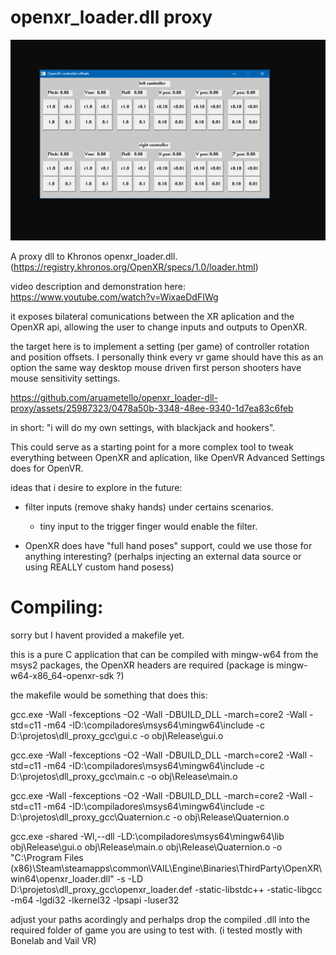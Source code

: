 # openxr_loader.dll proxy

![screenshot](https://github.com/aruametello/openxr_loader-dll-proxy/blob/main/screenshot-2.png?raw=true)

A proxy dll to Khronos openxr_loader.dll. (https://registry.khronos.org/OpenXR/specs/1.0/loader.html)

video description and demonstration here: https://www.youtube.com/watch?v=WixaeDdFIWg

it exposes bilateral comunications between the XR aplication and the OpenXR api, allowing the user to change inputs and outputs to OpenXR.

the target here is to implement a setting (per game) of controller rotation and position offsets. 
I personally think every vr game should have this as an option the same way desktop mouse driven first person shooters have mouse sensitivity settings.


https://github.com/aruametello/openxr_loader-dll-proxy/assets/25987323/0478a50b-3348-48ee-9340-1d7ea83c6feb



in short: "i will do my own settings, with blackjack and hookers".

This could serve as a starting point for a more complex tool to tweak everything between OpenXR and aplication, like OpenVR Advanced Settings does for OpenVR.

ideas that i desire to explore in the future:
 * filter inputs (remove shaky hands) under certains scenarios.
    - tiny input to the trigger finger would enable the filter.
    
 * OpenXR does have "full hand poses" support, could we use those for anything interesting? (perhalps injecting an external data source or using REALLY custom hand posess)
 


# Compiling:

sorry but I havent provided a makefile yet.

this is a pure C application that can be compiled with mingw-w64 from the msys2 packages, the OpenXR headers are required (package is mingw-w64-x86_64-openxr-sdk ?) 

the makefile would be something that does this:

gcc.exe -Wall -fexceptions -O2 -Wall -DBUILD_DLL -march=core2 -Wall -std=c11 -m64 -ID:\compiladores\msys64\mingw64\include -c D:\projetos\dll_proxy_gcc\gui.c -o obj\Release\gui.o

gcc.exe -Wall -fexceptions -O2 -Wall -DBUILD_DLL -march=core2 -Wall -std=c11 -m64 -ID:\compiladores\msys64\mingw64\include -c D:\projetos\dll_proxy_gcc\main.c -o obj\Release\main.o

gcc.exe -Wall -fexceptions -O2 -Wall -DBUILD_DLL -march=core2 -Wall -std=c11 -m64 -ID:\compiladores\msys64\mingw64\include -c D:\projetos\dll_proxy_gcc\Quaternion.c -o obj\Release\Quaternion.o

gcc.exe -shared   -Wl,--dll -LD:\compiladores\msys64\mingw64\lib obj\Release\gui.o obj\Release\main.o obj\Release\Quaternion.o  -o "C:\Program Files (x86)\Steam\steamapps\common\VAIL\Engine\Binaries\ThirdParty\OpenXR\win64\openxr_loader.dll" -s -LD D:\projetos\dll_proxy_gcc\openxr_loader.def -static-libstdc++ -static-libgcc -m64  -lgdi32 -lkernel32 -lpsapi -luser32


adjust your paths acordingly and perhalps drop the compiled .dll into the required folder of game you are using to test with. (i tested mostly with Bonelab and Vail VR)


